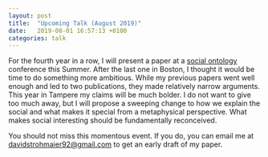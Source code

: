 ```yaml
---
layout: post
title:  "Upcoming Talk (August 2019)"
date:   2019-08-01 16:57:13 +0100
categories: talk
---
```


For the fourth year in a row, I will present a paper at a [social ontology](https://isosonline.org/SO2019) conference this Summer. After the last one in Boston, I thought it would be time to do something more ambitious. While my previous papers went well enough and led to two publications, they made relatively narrow arguments. This year in Tampere my claims will be much bolder. I do not want to give too much away, but I will propose a sweeping change to how we explain the social and what makes it special from a metaphysical perspective. What makes social interesting should be fundamentally reconceived.

You should not miss this momentous event. If you do, you can email me at davidstrohmaier92@gmail.com to get an early draft of my paper.



